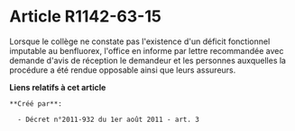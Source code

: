 # Article R1142-63-15

Lorsque le collège ne constate pas l'existence d'un déficit fonctionnel imputable au benfluorex, l'office en informe par
lettre recommandée avec demande d'avis de réception le demandeur et les personnes auxquelles la procédure a été rendue
opposable ainsi que leurs assureurs.

**Liens relatifs à cet article**

	**Créé par**:

	  - Décret n°2011-932 du 1er août 2011 - art. 3
